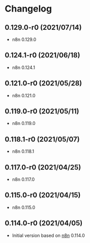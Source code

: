 # Changelog

## 0.129.0-r0 (2021/07/14)

* n8n 0.129.0

## 0.124.1-r0 (2021/06/18)

* n8n 0.124.1

## 0.121.0-r0 (2021/05/28)

* n8n 0.121.0

## 0.119.0-r0 (2021/05/11)

* n8n 0.119.0

## 0.118.1-r0 (2021/05/07)

* n8n 0.118.1

## 0.117.0-r0 (2021/04/25)

* n8n 0.117.0

## 0.115.0-r0 (2021/04/15)

* n8n 0.115.0

## 0.114.0-r0 (2021/04/05)

* Initial version based on [n8n](https://github.com/n8n-io/n8n) 0.114.0
